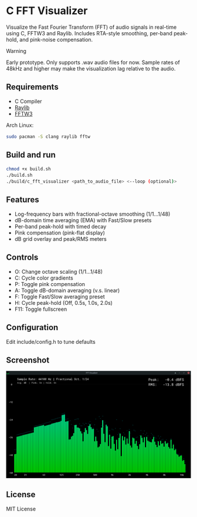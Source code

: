 # C FFT Visualizer

Visualize the Fast Fourier Transform (FFT) of audio signals in real-time using C, FFTW3 and Raylib. Includes RTA-style smoothing, per-band peak-hold, and pink-noise compensation.

> [!WARNING]
> Early prototype.
> Only supports .wav audio files for now.
> Sample rates of 48kHz and higher may make the visualization lag relative to the audio.

## Requirements
- C Compiler
- [Raylib](https://www.raylib.com/)
- [FFTW3](http://www.fftw.org/)

Arch Linux:
```bash
sudo pacman -S clang raylib fftw
```

## Build and run
```bash
chmod +x build.sh
./build.sh
./build/c_fft_visualizer <path_to_audio_file> <--loop (optional)>
```

## Features
- Log-frequency bars with fractional-octave smoothing (1/1…1/48)
- dB-domain time averaging (EMA) with Fast/Slow presets
- Per-band peak-hold with timed decay
- Pink compensation (pink-flat display)
- dB grid overlay and peak/RMS meters

## Controls
- O: Change octave scaling (1/1…1/48)
- C: Cycle color gradients
- P: Toggle pink compensation
- A: Toggle dB-domain averaging (v.s. linear)
- F: Toggle Fast/Slow averaging preset
- H: Cycle peak-hold (Off, 0.5s, 1.0s, 2.0s)
- F11: Toggle fullscreen

## Configuration
Edit include/config.h to tune defaults

## Screenshot
![screenshot](assets/screenshot.png)

## License
MIT License